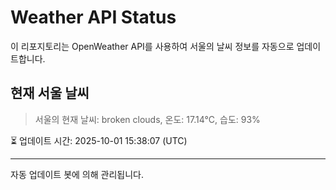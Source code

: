 
# Weather API Status

이 리포지토리는 OpenWeather API를 사용하여 서울의 날씨 정보를 자동으로 업데이트합니다.

## 현재 서울 날씨
> 서울의 현재 날씨: broken clouds, 온도: 17.14°C, 습도: 93%

⏳ 업데이트 시간: 2025-10-01 15:38:07 (UTC)

---
자동 업데이트 봇에 의해 관리됩니다.

